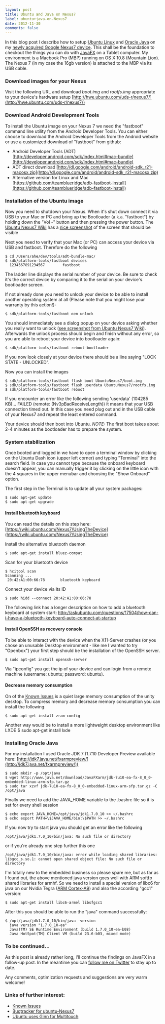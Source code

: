 ```yaml
---
layout: post
title: Ubuntu and Java on Nexus7
label: ubuntu+java-on-Nexus7
date: 2012-11-30
comments: false
---
```


In this blog post I describe how to setup [Ubuntu Linux](http://www.ubuntu.org/) and [Oracle Java](http://java.oracle.net/) on my [newly acquired Google Nexus7 device](https://play.google.com/store/devices/details?id=nexus_7_16gb). This shall be the foundation to checkout the things you can do with [JavaFX](http://www.oracle.com/technetwork/java/javafx/overview/index.html) on a Tablet computer.
My environment is a Macbook Pro (MBP) running on OS X 10.8 (Mountain Lion). The Nexus 7 (in my case the 16gb version) is attached to the MBP via its USB cable.

### Download images for your Nexus
Visit the following URL and download *boot.img* and *rootfs.img* appropriate to your device's hardware setup
[http://hwe.ubuntu.com/uds-r/nexus7/](http://hwe.ubuntu.com/uds-r/nexus7/)

### Download Android Development Tools
To install the Ubuntu image on your Nexus 7 we need the "fastboot" command line utility from the Android Developer Tools. You can either choose to download the Android Developer Tools from the Android website or use a customized download of "fastboot" from github:

* Android Developer Tools (ADT) [http://developer.android.com/sdk/index.html#mac-bundle](http://developer.android.com/sdk/index.html#mac-bundle)
* ADT direct download [http://dl.google.com/android/android-sdk_r21-macosx.zip](http://dl.google.com/android/android-sdk_r21-macosx.zip)
* Alternative version for Linux and Mac [https://github.com/teamblueridge/adb-fastboot-install](https://github.com/teamblueridge/adb-fastboot-install)

### Installation of the Ubuntu image
Now you need to shutdown your Nexus. When it's shut down connect it via USB to your Mac or PC and bring up the Bootloader (a.k.a. "fastboot") by holding down the "Vol -" button and then pressing the power button.
The [Ubuntu Nexus7 Wiki](https://wiki.ubuntu.com/Nexus7/Installation) has a [nice screenshot](https://wiki.ubuntu.com/Nexus7/Installation?action=AttachFile&do=get&target=bootloader.png) of the screen that should be visible

Next you need to verify that your Mac (or PC) can access your device via USB and fastboot. Therefore do the following

	$ cd /Users/ahe/dev/tools/adt-bundle-mac/
	$ sdk/platform-tools/fastboot devices
	  1234567891234567        fastboot

The ladder line displays the serial number of your device. Be sure to check it's the correct device by comparing it to the serial on your device's bootloader screen.

If not already done you need to unlock your device to be able to install another operating system at all (Please note that you might lose your warranty by this action!):

	$ sdk/platform-tools/fastboot oem unlock

You should immediately see a dialog popup on your device asking whether you really want to unlock ([see screenshot from Ubuntu Nexus7 Wiki](https://wiki.ubuntu.com/Nexus7/Installation?action=AttachFile&do=get&target=unl.jpg)). Afterwards the unlock process should begin and finish without any error, so you are able to reboot your device into bootloader again:

	$ sdk/platform-tools/fastboot reboot-bootloader

If you now look closely at your device there should be a line saying "LOCK STATE - UNLOCKED".


Now you can install the images

	$ sdk/platform-tools/fastboot flash boot UbuntuNexus7/boot.img 
	$ sdk/platform-tools/fastboot flash userdata UbuntuNexus7/rootfs.img 
	$ sdk/platform-tools/fastboot reboot

If you encounter an error like the following
	sending 'userdata' (104285 KB)... FAILED (remote: (Nv3pBadReceiveLength))
it means that your USB connection timed out. In this case you need plug out and in the USB cable of your Nexus7 and repeat the least entered command.

Your device should then boot into Ubuntu. *NOTE:* The first boot takes about 2-4 minutes as the bootloader has to prepare the system.


### System stabilization
Once booted and logged in we have to open a terminal window by clicking on the Ubuntu Dash icon (upper left corner) and typing "Terminal" into the search field. In case you cannot type because the onboard keyboard doesn't appear, you can manually trigger it by clicking on the little icon with the 4 squares in the upper menubar and choosing the "Show Onboard" option. 

The first step in the Terminal is to update all your system packages:

	$ sudo apt-get update
	$ sudo apt-get upgrade

#### Install bluetooth keyboard
You can read the details on this step here: [https://wiki.ubuntu.com/Nexus7/UsingTheDevice](https://wiki.ubuntu.com/Nexus7/UsingTheDevice)

Install the alternative bluetooth daemon

	$ sudo apt-get install bluez-compat
	
Scan for your bluetooth device

	$ hcitool scan
	Scanning ...
     20:42:A1:00:66:78       bluetooth keyboard
     
Connect your device via its ID

	$ sudo hidd --connect 20:42:A1:00:66:78

The following link has a longer description on how to add a bluetooth keyboard at system start: [http://askubuntu.com/questions/17504/how-can-i-have-a-bluetooth-keyboard-auto-connect-at-startup
](http://askubuntu.com/questions/17504/how-can-i-have-a-bluetooth-keyboard-auto-connect-at-startup
)


#### Install OpenSSH as recovery console
To be able to interact with the device when the X11-Server crashes (or you chose an unusable Desktop environment - like me I wanted to try "Openbox") your first step should be the installation of the OpenSSH server.

	$ sudo apt-get install openssh-server

Via "ipconfig" you get the ip of your device and can login from a remote machine (username: ubuntu; password: ubuntu).
	
	
#### Decrease memory consumption
On of the [Known Issues](https://wiki.ubuntu.com/Nexus7/KnownIssues) is a quiet large memory consumption of the unity desktop. To compress memory and decrease memory consumption you can install the following

	$ sudo apt-get install zram-config 

Another way would be to install a more lightweight desktop environment like LXDE
	$ sudo apt-get install lxde

### Installing Oracle Java
For my installation I used Oracle JDK 7 (1.7.10 Developer Preview available here: [http://jdk7.java.net/fxarmpreview/](http://jdk7.java.net/fxarmpreview/))

	$ sudo mkdir -p /opt/java
	$ wget http://www.java.net/download/JavaFXarm/jdk-7u10-ea-fx-8_0_0-embedded-linux-arm-sfp.tar.gz
	$ sudo tar xzvf jdk-7u10-ea-fx-8_0_0-embedded-linux-arm-sfp.tar.gz -C /opt/java

Finally we need to add the JAVA_HOME variable to the .bashrc file so it is set for every shell session

	$ echo export JAVA_HOME=/opt/java/jdk1.7.0_10 >> ~/.bashrc
	$ echo export PATH=\$JAVA_HOME/bin:\$PATH >> ~/.bashrc

If you now try to start java you should get an error like the following

	/opt/java/jdk1.7.0_10/bin/java: No such file or directory
	
or if you're already one step further this one

	/opt/java/jdk1.7.0_10/bin/java: error while loading shared libraries: libgcc_s.so.1: cannot open shared object file: No such file or directory


I'm totally new to the embedded business so please spare me, but as far as I found out, the above mentioned java version goes well with ARM softfp shared libraries for armhf. So we need to install a special version of libc6 for java on our Nvidia Tegra ([ARM Cortex-A9](http://www.arm.com/products/processors/cortex-a/cortex-a9.php)) and also the according "gcc1" version:

	$ sudo apt-get install libc6-armel libsfgcc1

After this you should be able to run the "java" command successfully:	

	$ /opt/java/jdk1.7.0_10/bin/java -version
	  java version "1.7.0_10-ea"
	  Java(TM) SE Runtime Environment (build 1.7.0_10-ea-b08)
	  Java HotSpot(TM) Client VM (build 23.6-b03, mixed mode)

### To be continued...

As this post is already rather long, I'll continue the findings on JavaFX in a follow-up post. In the meantime you can [follow me on Twitter](http://twitter.com/goldstift) to stay up to date.

Any comments, optimization requests and suggestions are very warm welcome!


### Links of further interest:
* [Known Issues](https://wiki.ubuntu.com/Nexus7/KnownIssues)
* [Bugtracker for ubuntu-Nexus7](https://bugs.launchpad.net/ubuntu-nexus7)
* [Ubuntu uses Ginn for Multitouch](https://wiki.ubuntu.com/Multitouch/Ginn)
